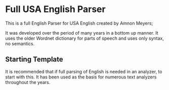 # Full USA English Parser

This is a full English Parser for USA English created by Amnon Meyers;

It was developed over the period of many years in a bottom up manner. It uses the older Wordnet dictionary for parts of speech and uses only syntax, no semantics.

## Starting Template

It is recommended that if full parsing of English is needed in an analyzer, to start with this. It has been used as the basis for numerous text analyzers throughout the years.
